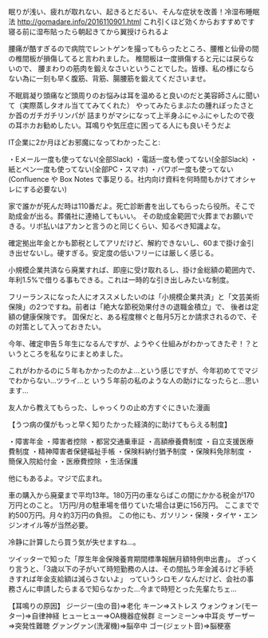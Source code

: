 眠りが浅い、疲れが取れない、起きるとだるい、そんな症状を改善！冷湿布睡眠法 http://gomadare.info/2016110901.html
これ引くほど効くからおすすめです　寝る前に湿布貼ったら朝起きてから翼授けられるよ

腰痛が酷すぎるので病院でレントゲンを撮ってもらったところ、腰椎と仙骨の間の椎間板が損傷してると言われました。
椎間板は一度損傷すると元には戻らないので、
腰まわりの筋肉を鍛えなさいということでした。皆様、私の様にならない為に一刻も早く腹筋、背筋、腸腰筋を鍛えてくださいませ。


不眠肩凝り頭痛など頭周りのお悩みは耳を温めると良いのだと美容師さんに聞いて（実際蒸しタオル当ててみてくれた）
やってみたらまぶたの腫れぼったさとか首のガチガチリンパが
詰まりがマシになって上半身ふにゃふにゃしたので夜の耳ホカお勧めしたい。耳鳴りや気圧症に困ってる人にも良いそうだよ


IT企業に2か月ほどお邪魔になってわかったこと:

・Eメール一度も使ってない(全部Slack)
・電話一度も使ってない(全部Slack)
・紙とペン一度も使ってない(全部PC・スマホ)
・パワポ一度も使ってない(Confluence や Box Notes で事足りる。社内向け資料を何時間もかけてオシャレにする必要ない)


家で誰かが死んだ時は110番だよ。死亡診断書を出してもらったら役所。そこで助成金が出る。葬儀社に連絡してもいい。
その助成金範囲で火葬までお願いできる。リボ払いはアカンと言うのと同じくらい、知るべき知識よな。

確定拠出年金とかも節税としてアリだけど、解約できないし、60まで掛け金引き出せないし。硬すぎる。安定度の低いフリーには厳しく感じる。


小規模企業共済なら廃業すれば、即座に受け取れるし、掛け金総額の範囲内で、年利1.5%で借りる事もできる。これは一時的な引き出しみたいな制度。


フリーランスになった人にオススメしたいのは「小規模企業共済」と「文芸美術保険」の2つですね。前者は「絶大な節税効果付きの退職金積立」で、
後者は定額の健康保険です。
国保だと、ある程度稼ぐと毎月5万とか請求されるので、その対策として入っておきたい。


今年、確定申告５年生になるんですが、ようやく仕組みがわかってきたぞ！？というところを私なりにまとめました。

これがわかるのに５年もかかったのかよ…という感じですが、今年初めてでマジでわからない…ツライ…と
いう５年前の私のような人の助けになったらと…思います…



友人から教えてもらった、しゃっくりの止め方すぐにきいた漫画



【うつ病の僕がもっと早く知りたかった経済的に助けてもらえる制度】

・障害年金
・障害者控除
・都営交通乗車証
・高額療養費制度
・自立支援医療費制度
・精神障害者保健福祉手帳
・保険料納付猶予制度
・保険料免除制度
・簡保入院給付金
・医療費控除
・生活保護

他にもあるよ。マジで広まれ。


車の購入から廃棄まで平均13年。180万円の車ならばこの間にかかる税金が170万円とのこと。
1万円/月の駐車場を借りていた場合は更に156万円。
ここまでで約500万円。月々約3万円の負担。
この他にも、ガソリン・保険・タイヤ・エンジンオイル等が当然必要。

冷静に計算したら買う気が失せますね…。


ツイッターで知った「厚生年金保険養育期間標準報酬月額特例申出書」。
ざっくり言うと、「3歳以下の子がいて時短勤務の人は、その間払う年金減るけど手続きすれば年金支給額は減らさないよ」
っていうシロモノなんだけど、会社の事務さんに申請したらまるで知らなかった…今まで時短とった先輩たちェ…



【耳鳴りの原因】
ジージー(虫の音)⇒老化
キーン⇒ストレス
ウォンウォン(モーター)⇒自律神経
ヒューヒュー⇒OA機器症候群
ミーンミーン⇒中耳炎
ザーザー⇒突発性難聴
グァングァン(洗濯機)⇒脳卒中
ゴー(ジェット音)⇒脳梗塞


